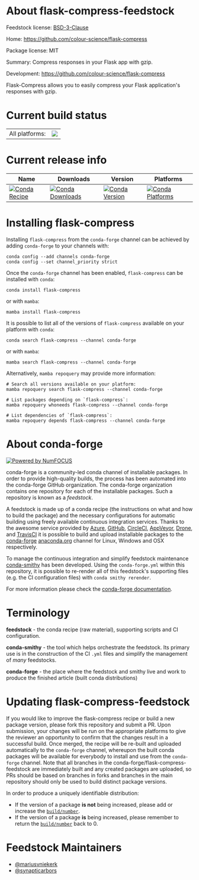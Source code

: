 About flask-compress-feedstock
==============================

Feedstock license: [BSD-3-Clause](https://github.com/conda-forge/flask-compress-feedstock/blob/main/LICENSE.txt)

Home: https://github.com/colour-science/flask-compress

Package license: MIT

Summary: Compress responses in your Flask app with gzip.

Development: https://github.com/colour-science/flask-compress

Flask-Compress allows you to easily compress your Flask application's responses with gzip.


Current build status
====================


<table><tr><td>All platforms:</td>
    <td>
      <a href="https://dev.azure.com/conda-forge/feedstock-builds/_build/latest?definitionId=2952&branchName=main">
        <img src="https://dev.azure.com/conda-forge/feedstock-builds/_apis/build/status/flask-compress-feedstock?branchName=main">
      </a>
    </td>
  </tr>
</table>

Current release info
====================

| Name | Downloads | Version | Platforms |
| --- | --- | --- | --- |
| [![Conda Recipe](https://img.shields.io/badge/recipe-flask--compress-green.svg)](https://anaconda.org/conda-forge/flask-compress) | [![Conda Downloads](https://img.shields.io/conda/dn/conda-forge/flask-compress.svg)](https://anaconda.org/conda-forge/flask-compress) | [![Conda Version](https://img.shields.io/conda/vn/conda-forge/flask-compress.svg)](https://anaconda.org/conda-forge/flask-compress) | [![Conda Platforms](https://img.shields.io/conda/pn/conda-forge/flask-compress.svg)](https://anaconda.org/conda-forge/flask-compress) |

Installing flask-compress
=========================

Installing `flask-compress` from the `conda-forge` channel can be achieved by adding `conda-forge` to your channels with:

```
conda config --add channels conda-forge
conda config --set channel_priority strict
```

Once the `conda-forge` channel has been enabled, `flask-compress` can be installed with `conda`:

```
conda install flask-compress
```

or with `mamba`:

```
mamba install flask-compress
```

It is possible to list all of the versions of `flask-compress` available on your platform with `conda`:

```
conda search flask-compress --channel conda-forge
```

or with `mamba`:

```
mamba search flask-compress --channel conda-forge
```

Alternatively, `mamba repoquery` may provide more information:

```
# Search all versions available on your platform:
mamba repoquery search flask-compress --channel conda-forge

# List packages depending on `flask-compress`:
mamba repoquery whoneeds flask-compress --channel conda-forge

# List dependencies of `flask-compress`:
mamba repoquery depends flask-compress --channel conda-forge
```


About conda-forge
=================

[![Powered by
NumFOCUS](https://img.shields.io/badge/powered%20by-NumFOCUS-orange.svg?style=flat&colorA=E1523D&colorB=007D8A)](https://numfocus.org)

conda-forge is a community-led conda channel of installable packages.
In order to provide high-quality builds, the process has been automated into the
conda-forge GitHub organization. The conda-forge organization contains one repository
for each of the installable packages. Such a repository is known as a *feedstock*.

A feedstock is made up of a conda recipe (the instructions on what and how to build
the package) and the necessary configurations for automatic building using freely
available continuous integration services. Thanks to the awesome service provided by
[Azure](https://azure.microsoft.com/en-us/services/devops/), [GitHub](https://github.com/),
[CircleCI](https://circleci.com/), [AppVeyor](https://www.appveyor.com/),
[Drone](https://cloud.drone.io/welcome), and [TravisCI](https://travis-ci.com/)
it is possible to build and upload installable packages to the
[conda-forge](https://anaconda.org/conda-forge) [anaconda.org](https://anaconda.org/)
channel for Linux, Windows and OSX respectively.

To manage the continuous integration and simplify feedstock maintenance
[conda-smithy](https://github.com/conda-forge/conda-smithy) has been developed.
Using the ``conda-forge.yml`` within this repository, it is possible to re-render all of
this feedstock's supporting files (e.g. the CI configuration files) with ``conda smithy rerender``.

For more information please check the [conda-forge documentation](https://conda-forge.org/docs/).

Terminology
===========

**feedstock** - the conda recipe (raw material), supporting scripts and CI configuration.

**conda-smithy** - the tool which helps orchestrate the feedstock.
                   Its primary use is in the construction of the CI ``.yml`` files
                   and simplify the management of *many* feedstocks.

**conda-forge** - the place where the feedstock and smithy live and work to
                  produce the finished article (built conda distributions)


Updating flask-compress-feedstock
=================================

If you would like to improve the flask-compress recipe or build a new
package version, please fork this repository and submit a PR. Upon submission,
your changes will be run on the appropriate platforms to give the reviewer an
opportunity to confirm that the changes result in a successful build. Once
merged, the recipe will be re-built and uploaded automatically to the
`conda-forge` channel, whereupon the built conda packages will be available for
everybody to install and use from the `conda-forge` channel.
Note that all branches in the conda-forge/flask-compress-feedstock are
immediately built and any created packages are uploaded, so PRs should be based
on branches in forks and branches in the main repository should only be used to
build distinct package versions.

In order to produce a uniquely identifiable distribution:
 * If the version of a package **is not** being increased, please add or increase
   the [``build/number``](https://docs.conda.io/projects/conda-build/en/latest/resources/define-metadata.html#build-number-and-string).
 * If the version of a package **is** being increased, please remember to return
   the [``build/number``](https://docs.conda.io/projects/conda-build/en/latest/resources/define-metadata.html#build-number-and-string)
   back to 0.

Feedstock Maintainers
=====================

* [@mariusvniekerk](https://github.com/mariusvniekerk/)
* [@synapticarbors](https://github.com/synapticarbors/)

